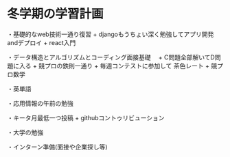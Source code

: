# 冬学期の学習計画

・基礎的なweb技術一通り復習 + djangoもうちょい深く勉強してアプリ開発andデプロイ + react入門

・データ構造とアルゴリズムとコーディング面接基礎　 + C問題全部解いてD問題に入る + 競プロの鉄則一通り + 毎週コンテストに参加して 茶色レート + 競プロ数学

・英単語

・応用情報の午前の勉強

・キータ月最低一つ投稿 + githubコントゥリビューション

・大学の勉強

・インターン準備(面接や企業探し等)
